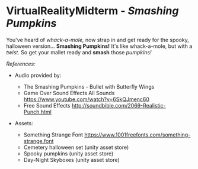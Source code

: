 # VirtualRealityMidterm - *Smashing Pumpkins*
You've heard of *whack-a-mole,* now strap in and get ready for the spooky, halloween version...
**Smashing Pumpkins!** It's like whack-a-mole, but with a *twist.*
So get your mallet ready and **smash** those *pumpkins!* 

*References:*
* Audio provided by: 
  * The Smashing Pumpkins - Bullet with Butterfly Wings
  * Game Over Sound Effects All Sounds https://www.youtube.com/watch?v=6SkQJmenc60
  * Free Sound Effects http://soundbible.com/2069-Realistic-Punch.html
  
* Assets:
  * Something Strange Font https://www.1001freefonts.com/something-strange.font
  * Cemetery halloween set (unity asset store)
  * Spooky pumpkins (unity asset store)
  * Day-Night Skyboxes (unity asset store)
